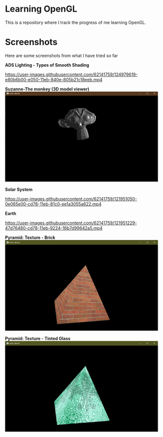 # Learning OpenGL

This is a repository where I track the progress of me learning OpenGL.

# Screenshots

Here are some screenshots from what I have tried so far

**ADS Lighting - Types of Smooth Shading**


https://user-images.githubusercontent.com/62141759/124979619-e80b6b00-e050-11eb-840e-805b21c18eeb.mp4



**Suzanne-The monkey (3D model viewer)**
![Suzanne](LOGL/Screenshots/3D%20model%20loaded%20with%20lighting.jpg?raw=true "Suzanne")

**Solar System**


https://user-images.githubusercontent.com/62141759/121951050-0e065e00-cd78-11eb-81c0-ee1a3055a622.mp4


**Earth**

https://user-images.githubusercontent.com/62141759/121951229-47d76480-cd78-11eb-9224-16b7d99642a5.mp4



**Pyramid: Texture - Brick**
![Pyramid Texture - Brick](LOGL/Screenshots/Textured%20Pyramid%20-%201.jpg?raw=true "Pyramid: Texture - Brick")

**Pyramid: Texture - Tinted Glass**
![Pyramid Texture - Tinted Glass](LOGL/Screenshots/Textured%20Pyramid%20-%202.jpg?raw=true "Pyramid: Texture - Tinted Glass")
